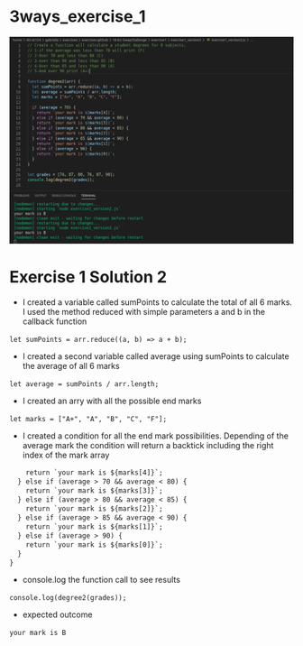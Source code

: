 # 3ways_exercise_1

![screenshot code](images/screenshot_code.png)

# Exercise 1 Solution 2

- I created a variable called sumPoints to calculate the total of all 6 marks. I used the method reduced with simple parameters a and b in the callback function

`let sumPoints = arr.reduce((a, b) => a + b);`

- I created a second variable called average using sumPoints to calculate the average of all 6 marks

`let average = sumPoints / arr.length;`

- I created an arry with all the possible end marks

`let marks = ["A+", "A", "B", "C", "F"];`

- I created a condition for all the end mark possibilities. Depending of the average mark the condition will return a backtick including the right index of the mark array

```if (average < 70) {
    return `your mark is ${marks[4]}`;
  } else if (average > 70 && average < 80) {
    return `your mark is ${marks[3]}`;
  } else if (average > 80 && average < 85) {
    return `your mark is ${marks[2]}`;
  } else if (average > 85 && average < 90) {
    return `your mark is ${marks[1]}`;
  } else if (average > 90) {
    return `your mark is ${marks[0]}`;
  }
}
```

- console.log the function call to see results

`console.log(degree2(grades));`

- expected outcome

`your mark is B`
